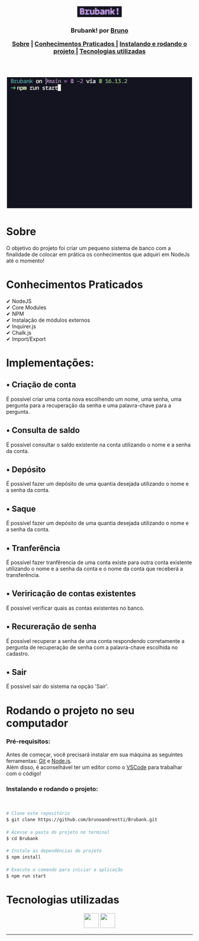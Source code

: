 
<br />
<p align="center">
    <img src="./readme/brubanklogo.svg" alt="Logo" width="120">

  <h3 align="center">Brubank! por <a href="https://www.linkedin.com/in/bruno-andreotti/" target='_blank'>Bruno</a>
 <br />
  
 <p align="center">
  <a href="#sobre">Sobre</a> |
  <a href="#conhecimentos-praticados"> Conhecimentos Praticados </a> |
  <a href="#instalando-e-rodando-o-projeto"> Instalando e rodando o projeto </a> |  
  <a href="#tecnologias-utilizadas"> Tecnologias utilizadas </a>      
       <br />
    <br />
    <h1 align="center">
    <img src="./readme/brubank.gif" width='500' alt="gif-readme">
 </h1>
  </p>
</p>

# Sobre

O objetivo do projeto foi criar um pequeno sistema de banco com a finalidade de colocar em prática os conhecimentos que adquiri em NodeJs até o momento!

# Conhecimentos Praticados
✔ NodeJS <br>
✔ Core Modules <br>
✔ NPM <br>
✔ Instalação de módulos externos <br>
✔ Inquirer.js <br>
✔ Chalk.js <br>
✔ Import/Export <br>



# Implementações:

## • Criação de conta
  É possível criar uma conta nova escolhendo um nome, uma senha, uma pergunta para a recuperação da senha e uma palavra-chave para a pergunta.

## • Consulta de saldo
  É possível consultar o saldo existente na conta utilizando o nome e a senha da conta.

## • Depósito
  É possível fazer um depósito de uma quantia desejada utilizando o nome e a senha da conta.

## • Saque
  É possível fazer um depósito de uma quantia desejada utilizando o nome e a senha da conta.

## • Tranferência
  É possível fazer tranfêrencia de uma conta existe para outra conta existente utilizando o nome e a senha da conta e o nome da conta que receberá a transferência.

## • Veriricação de contas existentes
  É possível verificar quais as contas existentes no banco.

## • Recureração de senha
  É possível recuperar a senha de uma conta respondendo corretamente a pergunta de recuperação de senha com a palavra-chave escolhida no cadastro.

## • Sair
  É possível sair do sistema na opção 'Sair'.


# Rodando o projeto no seu computador

  ### Pré-requisitos:
Antes de começar, você precisará instalar em sua máquina as seguintes ferramentas:
[Git](https://git-scm.com) e [Node.js](https://nodejs.org/en/). <br> Além disso, é aconselhável ter um editor como o [VSCode](https://code.visualstudio.com/) para trabalhar com o código!

### Instalando e rodando o projeto:
<br>


```bash
# Clone este repositório
$ git clone https://github.com/brunoandreotti/Brubank.git

# Acesse a pasta do projeto no terminal
$ cd Brubank

# Instale as dependências do projeto
$ npm install

# Execute o comando para iniciar a aplicação
$ npm run start
```



# Tecnologias utilizadas

<p align="center">
  <img src="https://cdn.jsdelivr.net/gh/devicons/devicon/icons/javascript/javascript-plain.svg" height="40" width="40" />
  <a href="https://nodejs.org/en/"><img src="https://cdn.jsdelivr.net/gh/devicons/devicon/icons/nodejs/nodejs-original.svg" height="40" width="40" /></a>
  
</p>

---
